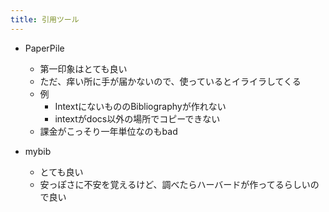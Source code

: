 ```yaml
---
title: 引用ツール
---
```


* PaperPile
  
  * 第一印象はとても良い
  * ただ、痒い所に手が届かないので、使っているとイライラしてくる
  * 例
    * IntextにないもののBibliographyが作れない
    * intextがdocs以外の場所でコピーできない
  * 課金がこっそり一年単位なのもbad
* mybib
  
  * とても良い
  * 安っぽさに不安を覚えるけど、調べたらハーバードが作ってるらしいので良い
